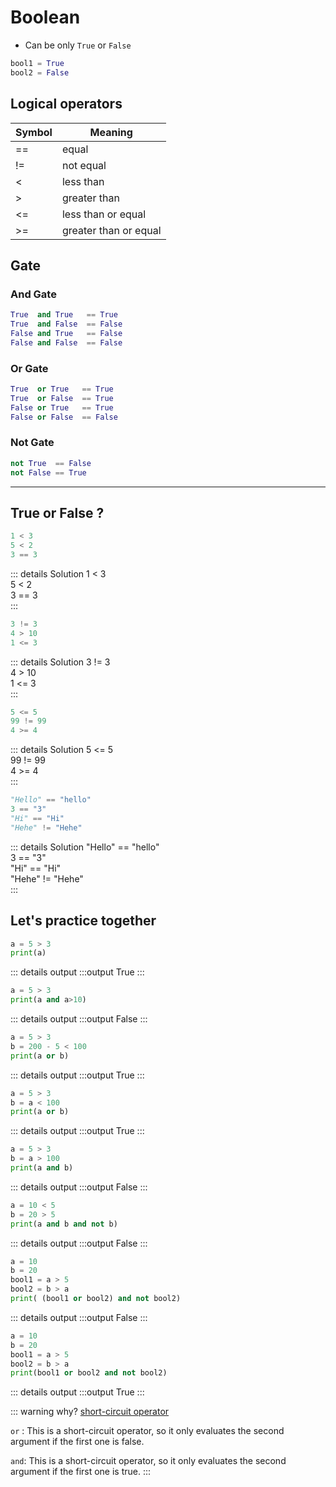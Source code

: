 # Boolean

- Can be only ```True``` or ```False```
```py
bool1 = True
bool2 = False
```

## Logical operators

| Symbol | Meaning |
| --|---|
| == | equal
|!=| not equal
|<| less than
|>| greater than
|<=| less than or equal
|>= | greater than or equal

## Gate

### And Gate
```py
True  and True   == True
True  and False  == False
False and True   == False
False and False  == False
```

### Or Gate
```py
True  or True   == True
True  or False  == True
False or True   == True
False or False  == False
```

### Not Gate
```py
not True  == False
not False == True
```

***

## True or False ?

```py
1 < 3
5 < 2
3 == 3
```
::: details Solution
<span class="green">1 < 3</span><br>
<span class="red">5 < 2</span><br>
<span class="green">3 == 3</span><br>
:::

```py
3 != 3
4 > 10
1 <= 3
```
::: details Solution
<span class="red">3 != 3</span><br>
<span class="red">4 > 10</span><br>
<span class="green">1 <= 3</span><br>
:::

```py
5 <= 5
99 != 99
4 >= 4
```
::: details Solution
<span class="green">5 <= 5</span><br>
<span class="red">99 != 99</span><br>
<span class="green">4 >= 4</span><br>
:::

```py
"Hello" == "hello"
3 == "3"
"Hi" == "Hi"
"Hehe" != "Hehe"
```
::: details Solution
<span class="red">"Hello" == "hello"</span><br>
<span class="red">3 == "3"</span><br>
<span class="green">"Hi" == "Hi"</span><br>
<span class="red">"Hehe" != "Hehe"</span><br>
:::

## Let's practice together

```py
a = 5 > 3
print(a)
```
::: details output
:::output
True
:::

```py
a = 5 > 3
print(a and a>10)
```
::: details output
:::output
False
:::

```py
a = 5 > 3
b = 200 - 5 < 100
print(a or b)
```
::: details output
:::output
True
:::

```py
a = 5 > 3
b = a < 100
print(a or b)
```
::: details output
:::output
True
:::

```py
a = 5 > 3
b = a > 100
print(a and b)
```
::: details output
:::output
False
:::

```py
a = 10 < 5
b = 20 > 5
print(a and b and not b)
```
::: details output
:::output
False
:::


```py
a = 10 
b = 20
bool1 = a > 5
bool2 = b > a
print( (bool1 or bool2) and not bool2)

```
::: details output
:::output
False
:::


```py
a = 10 
b = 20
bool1 = a > 5
bool2 = b > a
print(bool1 or bool2 and not bool2)
```
::: details output
:::output
True
:::


::: warning why?
[short-circuit operator](https://docs.python.org/3/library/stdtypes.html#boolean-operations-and-or-not)

```or``` : This is a short-circuit operator, so it only evaluates the second argument if the first one is false.

```and```: This is a short-circuit operator, so it only evaluates the second argument if the first one is true.
:::





